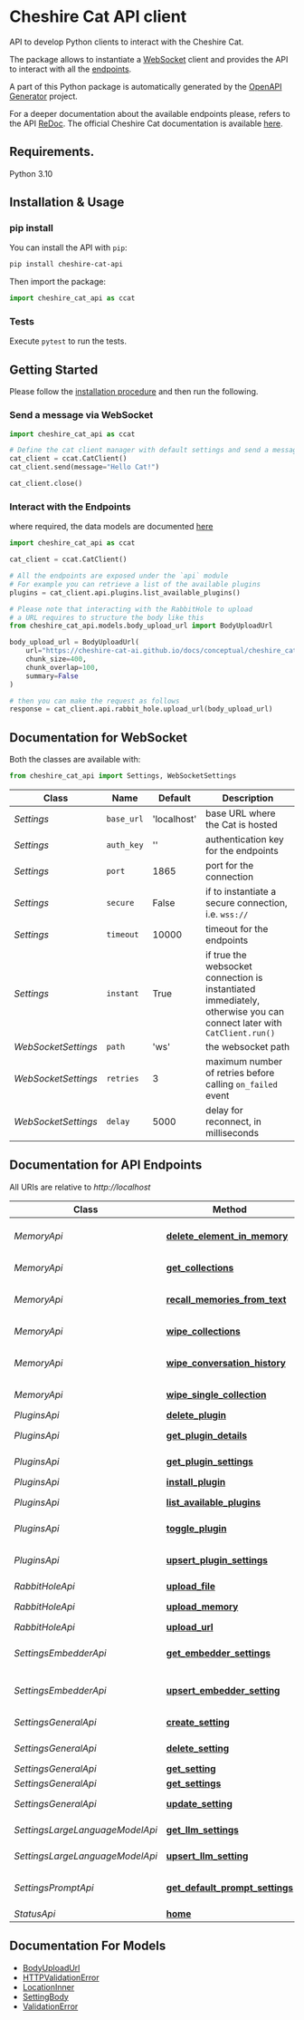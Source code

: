 # Cheshire Cat API client
API to develop Python clients to interact with the Cheshire Cat.

The package allows to instantiate a [WebSocket](#documentation-for-websocket) client and provides the API to interact with all the [endpoints](#documentation-for-api-endpoints).

A part of this Python package is automatically generated by the [OpenAPI Generator](https://openapi-generator.tech) project.

For a deeper documentation about the available endpoints please, refers to the API [ReDoc](http://localhost:1865/redoc).
The official Cheshire Cat documentation is available [here](https://cheshire-cat-ai.github.io/docs/).

## Requirements.

Python 3.10

## Installation & Usage
### pip install

You can install the API with `pip`:

```sh
pip install cheshire-cat-api
```

Then import the package:
```python
import cheshire_cat_api as ccat
```

### Tests

Execute `pytest` to run the tests.

## Getting Started

Please follow the [installation procedure](#installation--usage) and then run the following.

### Send a message via WebSocket

```python
import cheshire_cat_api as ccat

# Define the cat client manager with default settings and send a message to the server via WebSocket.
cat_client = ccat.CatClient() 
cat_client.send(message="Hello Cat!")

cat_client.close()
```

### Interact with the Endpoints

where required, the data models are documented [here](#documentation-for-models)
```python
import cheshire_cat_api as ccat

cat_client = ccat.CatClient()

# All the endpoints are exposed under the `api` module
# For example you can retrieve a list of the available plugins
plugins = cat_client.api.plugins.list_available_plugins()

# Please note that interacting with the RabbitHole to upload
# a URL requires to structure the body like this
from cheshire_cat_api.models.body_upload_url import BodyUploadUrl

body_upload_url = BodyUploadUrl(
    url="https://cheshire-cat-ai.github.io/docs/conceptual/cheshire_cat/rabbit_hole/",
    chunk_size=400,
    chunk_overlap=100,
    summary=False
)

# then you can make the request as follows
response = cat_client.api.rabbit_hole.upload_url(body_upload_url)
```

## Documentation for WebSocket

Both the classes are available with:
```python
from cheshire_cat_api import Settings, WebSocketSettings
```

| Class               | Name       | Default     | Description                                                                                                          |
|---------------------|------------|-------------|----------------------------------------------------------------------------------------------------------------------|
| *Settings*          | `base_url` | 'localhost' | base URL where the Cat is hosted                                                                                     |
| *Settings*          | `auth_key` | ''          | authentication key for the endpoints                                                                                 |
| *Settings*          | `port`     | 1865        | port for the connection                                                                                              |
| *Settings*          | `secure`   | False       | if to instantiate a secure connection, i.e. `wss://`                                                                 |
| *Settings*          | `timeout`  | 10000       | timeout for the endpoints                                                                                            |
| *Settings*          | `instant`  | True        | if true the websocket connection is instantiated immediately, otherwise you can connect later with `CatClient.run()` |
| *WebSocketSettings* | `path`     | 'ws'        | the websocket path                                                                                                   |
| *WebSocketSettings* | `retries`  | 3           | maximum number of retries before calling `on_failed` event                                                           |
| *WebSocketSettings* | `delay`    | 5000        | delay for reconnect, in milliseconds                                                                                 |

## Documentation for API Endpoints

All URIs are relative to *http://localhost*

| Class                           | Method                                                                                   | HTTP request                                            | Description                 |
|---------------------------------|------------------------------------------------------------------------------------------|---------------------------------------------------------|-----------------------------|
| *MemoryApi*                     | [**delete_element_in_memory**](docs/MemoryApi.md#delete_element_in_memory)               | **DELETE** /memory/point/{collection_id}/{memory_id}/   | Delete Element In Memory    |
| *MemoryApi*                     | [**get_collections**](docs/MemoryApi.md#get_collections)                                 | **GET** /memory/collections/                            | Get Collections             |
| *MemoryApi*                     | [**recall_memories_from_text**](docs/MemoryApi.md#recall_memories_from_text)             | **GET** /memory/recall/                                 | Recall Memories From Text   |
| *MemoryApi*                     | [**wipe_collections**](docs/MemoryApi.md#wipe_collections)                               | **DELETE** /memory/wipe-collections/                    | Wipe Collections            |
| *MemoryApi*                     | [**wipe_conversation_history**](docs/MemoryApi.md#wipe_conversation_history)             | **DELETE** /memory/working-memory/conversation-history/ | Wipe Conversation History   |
| *MemoryApi*                     | [**wipe_single_collection**](docs/MemoryApi.md#wipe_single_collection)                   | **DELETE** /memory/collections/{collection_id}          | Wipe Single Collection      |
| *PluginsApi*                    | [**delete_plugin**](docs/PluginsApi.md#delete_plugin)                                    | **DELETE** /plugins/{plugin_id}                         | Delete Plugin               |
| *PluginsApi*                    | [**get_plugin_details**](docs/PluginsApi.md#get_plugin_details)                          | **GET** /plugins/{plugin_id}                            | Get Plugin Details          |
| *PluginsApi*                    | [**get_plugin_settings**](docs/PluginsApi.md#get_plugin_settings)                        | **GET** /plugins/settings/{plugin_id}                   | Get Plugin Settings         |
| *PluginsApi*                    | [**install_plugin**](docs/PluginsApi.md#install_plugin)                                  | **POST** /plugins/upload/                               | Install Plugin              |
| *PluginsApi*                    | [**list_available_plugins**](docs/PluginsApi.md#list_available_plugins)                  | **GET** /plugins/                                       | List Available Plugins      |
| *PluginsApi*                    | [**toggle_plugin**](docs/PluginsApi.md#toggle_plugin)                                    | **PUT** /plugins/toggle/{plugin_id}                     | Toggle Plugin               |
| *PluginsApi*                    | [**upsert_plugin_settings**](docs/PluginsApi.md#upsert_plugin_settings)                  | **PUT** /plugins/settings/{plugin_id}                   | Upsert Plugin Settings      |
| *RabbitHoleApi*                 | [**upload_file**](docs/RabbitHoleApi.md#upload_file)                                     | **POST** /rabbithole/                                   | Upload File                 |
| *RabbitHoleApi*                 | [**upload_memory**](docs/RabbitHoleApi.md#upload_memory)                                 | **POST** /rabbithole/memory/                            | Upload Memory               |
| *RabbitHoleApi*                 | [**upload_url**](docs/RabbitHoleApi.md#upload_url)                                       | **POST** /rabbithole/web/                               | Upload Url                  |
| *SettingsEmbedderApi*           | [**get_embedder_settings**](docs/SettingsEmbedderApi.md#get_embedder_settings)           | **GET** /settings/embedder/                             | Get Embedder Settings       |
| *SettingsEmbedderApi*           | [**upsert_embedder_setting**](docs/SettingsEmbedderApi.md#upsert_embedder_setting)       | **PUT** /settings/embedder/{languageEmbedderName}       | Upsert Embedder Setting     |
| *SettingsGeneralApi*            | [**create_setting**](docs/SettingsGeneralApi.md#create_setting)                          | **POST** /settings/                                     | Create Setting              |
| *SettingsGeneralApi*            | [**delete_setting**](docs/SettingsGeneralApi.md#delete_setting)                          | **DELETE** /settings/{settingId}                        | Delete Setting              |
| *SettingsGeneralApi*            | [**get_setting**](docs/SettingsGeneralApi.md#get_setting)                                | **GET** /settings/{settingId}                           | Get Setting                 |
| *SettingsGeneralApi*            | [**get_settings**](docs/SettingsGeneralApi.md#get_settings)                              | **GET** /settings/                                      | Get Settings                |
| *SettingsGeneralApi*            | [**update_setting**](docs/SettingsGeneralApi.md#update_setting)                          | **PUT** /settings/{settingId}                           | Update Setting              |
| *SettingsLargeLanguageModelApi* | [**get_llm_settings**](docs/SettingsLargeLanguageModelApi.md#get_llm_settings)           | **GET** /settings/llm/                                  | Get Llm Settings            |
| *SettingsLargeLanguageModelApi* | [**upsert_llm_setting**](docs/SettingsLargeLanguageModelApi.md#upsert_llm_setting)       | **PUT** /settings/llm/{languageModelName}               | Upsert Llm Setting          |
| *SettingsPromptApi*             | [**get_default_prompt_settings**](docs/SettingsPromptApi.md#get_default_prompt_settings) | **GET** /settings/prompt/                               | Get Default Prompt Settings |
| *StatusApi*                     | [**home**](docs/StatusApi.md#home)                                                       | **GET** /                                               | Home                        |

## Documentation For Models

 - [BodyUploadUrl](docs/BodyUploadUrl.md)
 - [HTTPValidationError](docs/HTTPValidationError.md)
 - [LocationInner](docs/LocationInner.md)
 - [SettingBody](docs/SettingBody.md)
 - [ValidationError](docs/ValidationError.md)





